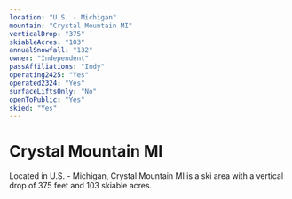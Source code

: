 ```yaml
---
location: "U.S. - Michigan"
mountain: "Crystal Mountain MI"
verticalDrop: "375"
skiableAcres: "103"
annualSnowfall: "132"
owner: "Independent"
passAffiliations: "Indy"
operating2425: "Yes"
operated2324: "Yes"
surfaceLiftsOnly: "No"
openToPublic: "Yes"
skied: "Yes"
---
```


# Crystal Mountain MI

Located in U.S. - Michigan, Crystal Mountain MI is a ski area with a vertical drop of 375 feet and 103 skiable acres.